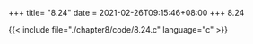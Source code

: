 +++
title= "8.24"
date = 2021-02-26T09:15:46+08:00
+++
8.24

{{< include file="./chapter8/code/8.24.c" language="c" >}}

